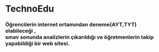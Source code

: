 <h1> TechnoEdu </h1>

<h3>Öğrencilerin internet ortamından deneme(AYT,TYT) olabileceği ,</br>sınav sonunda analizlerin çıkarıldığı ve öğretmenlerin takip yapabildiği bir web sitesi.</h3>
